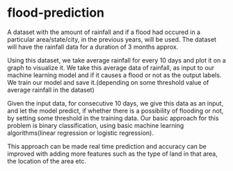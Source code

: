 # flood-prediction
 A dataset with the amount of rainfall and if a flood had occured in a particular area/state/city, in the previous years, will be used. The dataset will have the rainfall data for a duration of 3 months approx.

Using this dataset, we take average rainfall for every 10 days and plot it on a graph to visualize it. We take this average data of rainfall, as input to our machine learning model and if it causes a flood or not as the output labels. We train our model and save it.(depending on some threshold value of average rainfall in the dataset)

Given the input data, for consecutive 10 days, we give this data as an input, and let the model predict, if whether there is a possibility of flooding or not, by setting some threshold in the training data. Our basic approach for this problem is binary classification, using basic machine learning algorithms(linear regression or logistic regression).

This approach can be made real time prediction and accuracy can be improved with adding more features such as the type of land in that area, the location of the area etc.
